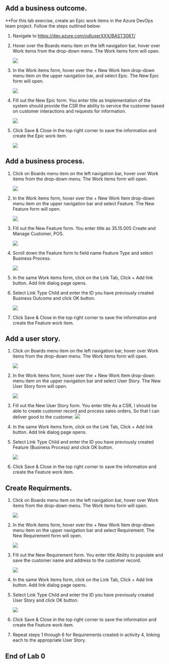 


## Add a business outcome.


**For this lab exercise, create an Epic work items in the Azure DevOps team project.
Follow the steps outlined below:


1. Navigate to https://dev.azure.com/odluserXXX/BAST306T/

1. Hover over the Boards menu item on the left navigation bar, hover over Work items from the drop-down menu.  The Work items form    will open.
    
    ![](https://github.com/sumitmalik51/BAST306T-Labs/blob/master/Lab0/images/snap1.png)
   
   
1. In the Work items form, hover over the + New Work Item drop-down menu item on the upper navigation bar, and select Epic.  The New Epic form will open.

    ![](https://github.com/sumitmalik51/BAST306T-Labs/blob/master/Lab0/images/snap2.png)

1. Fill out the New Epic form.  You enter title as Implementation of the system should provide the CSR the ability to service the customer based on customer interactions and requests for information. 

    ![](https://github.com/sumitmalik51/BAST306T-Labs/blob/master/Lab0/images/snap3.png)
     
1. Click Save & Close in the top right corner to save the information and create the Epic work item.

    ![](https://github.com/sumitmalik51/BAST306T-Labs/blob/master/Lab0/images/snap4.png)
  
  
## Add a business process.

1. Click on Boards menu item on the left navigation bar, hover over Work items from the drop-down menu.  The Work items form will open.

    ![](https://github.com/sumitmalik51/BAST306T-Labs/blob/master/Lab0/images/snap5.png)
  
1. In the Work items form, hover over the + New Work Item drop-down menu item on the upper navigation bar and select Feature.  The New Feature form will open.

    ![](https://github.com/sumitmalik51/BAST306T-Labs/blob/master/Lab0/images/snap6.png)

1. Fill out the New Feature form. You enter title as 35.15.005 Create and Manage Customer, POS.

    ![](https://github.com/sumitmalik51/BAST306T-Labs/blob/master/Lab0/images/snap7.png)
  
1. Scroll down the Feature form to field name Feature Type and select Business Process.

    ![](https://github.com/sumitmalik51/BAST306T-Labs/blob/master/Lab0/images/snap8.png)
  
1. In the same Work items form, click on the Link  Tab, Click + Add link button. Add link dialog page opens.
 
1. Select Link Type Child and enter the ID you have previously created Business Outcome and click OK button.

    ![](https://github.com/sumitmalik51/BAST306T-Labs/blob/master/Lab0/images/snap9.png)
  
1. Click Save & Close in the top right corner to save the information and create the Feature work item.


## Add a user story.

1. Click on Boards menu item on the left navigation bar, hover over Work items from the drop-down menu.  The Work items form will open.
  
    ![](https://github.com/sumitmalik51/BAST306T-Labs/blob/master/Lab0/images/snap10.png)


1. In the Work items form, hover over the + New Work Item drop-down menu item on the upper navigation bar and select User Story.  The New User Story form will open.

    ![](https://github.com/sumitmalik51/BAST306T-Labs/blob/master/Lab0/images/snap11.png)

1. Fill out the New User Story form.  You enter title As a CSR, I should be able to create customer record and process sales orders, So that I can deliver good to the customer. 
    ![](https://github.com/sumitmalik51/BAST306T-Labs/blob/master/Lab0/images/snap12.png)
  
1. In the same Work items form, click on the Link  Tab, Click + Add link button. Add link dialog page opens.

1. Select Link Type Child and enter the ID you have previously created Feature (Business Process) and click OK button.

    ![](https://github.com/sumitmalik51/BAST306T-Labs/blob/master/Lab0/images/snap13.png)

1. Click Save & Close in the top right corner to save the information and create the Feature work item.


## Create Requirments.

1. Click on Boards menu item on the left navigation bar, hover over Work items from the drop-down menu.  The Work items form will open.

    ![](https://github.com/sumitmalik51/BAST306T-Labs/blob/master/Lab0/images/snap14.png)


1. In the Work items form, hover over the + New Work Item drop-down menu item on the upper navigation bar and select Requirement.  The New Requirement form will open.

    ![](https://github.com/sumitmalik51/BAST306T-Labs/blob/master/Lab0/images/snap15.png)


1. Fill out the New Requirement form.  You enter title Ability to populate and save the customer name and address to the customer record. 

    ![](https://github.com/sumitmalik51/BAST306T-Labs/blob/master/Lab0/images/snap16.png)
   
   
1. In the same Work items form, click on the Link  Tab, Click + Add link button. Add link dialog page opens.

1. Select Link Type Child and enter the ID you have previously created User Story and click OK button.

    ![](https://github.com/sumitmalik51/BAST306T-Labs/blob/master/Lab0/images/snap17.png)
   
1. Click Save & Close in the top right corner to save the information and create the Feature work item.

1. Repeat steps 1 through 6 for Requirements created in activity 4, linking each to the appropriate User Story.


## End of Lab 0

